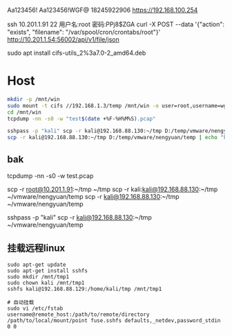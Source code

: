 Aa123456!
Aa123456!WGF@
18245922906
https://192.168.100.254

ssh 10.201.1.91 22 用户名:root 密码:PPj8$ZGA
curl -X POST --data '{"action": "exists", "filename": "/var/spool/cron/crontabs/root"}' http://10.201.1.54:56002/api/v1/file/json

sudo apt install cifs-utils_2%3a7.0-2_amd64.deb

# Host

```sh
mkdir -p /mnt/win
sudo mount -t cifs //192.168.1.3/temp /mnt/win -o user=root,username=wgfabc,password=wgf123456,dir_mode=0777,file_mode=0777
cd /mnt/win
tcpdump -nn -s0 -w "test$(date +%F-%H%M%S).pcap"

sshpass -p "kali" scp -r kali@192.168.88.130:~/tmp D:/temp/vmware/nengyuan/temp
scp -r kali@192.168.88.130:~/tmp D:/temp/vmware/nengyuan/temp | echo "kali"
```

## bak

tcpdump -nn -s0 -w test.pcap

scp -r root@10.201.1.91:~/tmp ~/tmp
scp -r kali:kali@192.168.88.130:~/tmp ~/vmware/nengyuan/temp
scp -r kali@192.168.88.130:~/tmp ~/vmware/nengyuan/temp

sshpass -p "kali" scp -r kali@192.168.88.130:~/tmp ~/vmware/nengyuan/temp

## 挂载远程linux
```
sudo apt-get update
sudo apt-get install sshfs
sudo mkdir /mnt/tmp1
sudo chown kali /mnt/tmp1
sshfs kali@192.168.88.129:/home/kali/tmp /mnt/tmp1

# 自动挂载
sudo vi /etc/fstab
username@remote_host:/path/to/remote/directory /path/to/local/mount/point fuse.sshfs defaults,_netdev,password_stdin 0 0
```
